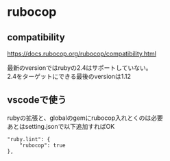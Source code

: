 # rubocop
## compatibility
https://docs.rubocop.org/rubocop/compatibility.html

最新のversionではrubyの2.4はサポートしていない。  
2.4をターゲットにできる最後のversionは1.12

## vscodeで使う
rubyの拡張と、globalのgemにrubocop入れとくのは必要  
あとはsetting.jsonで以下追加すればOK
```
"ruby.lint": {
    "rubocop": true
},
```